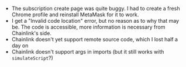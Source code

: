 - The subscription create page was quite buggy. I had to create a fresh Chrome profile and reinstall MetaMask for it to work.
- I get a "Invalid code location" error, but no reason as to why that may be. The code is accessible, more information is necessary from Chainlink's side.
- Chainlink doesn't yet support remote source code, which I lost half a day on
- Chainlink doesn't support args in imports (but it still works with `simulateScript`?)
